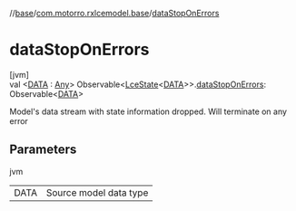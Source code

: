 //[base](../../index.md)/[com.motorro.rxlcemodel.base](index.md)/[dataStopOnErrors](data-stop-on-errors.md)

# dataStopOnErrors

[jvm]\
val &lt;[DATA](data-stop-on-errors.md) : [Any](https://kotlinlang.org/api/latest/jvm/stdlib/kotlin/-any/index.html)&gt; Observable&lt;[LceState](-lce-state/index.md)&lt;[DATA](data-stop-on-errors.md)&gt;&gt;.[dataStopOnErrors](data-stop-on-errors.md): Observable&lt;[DATA](data-stop-on-errors.md)&gt;

Model's data stream with state information dropped. Will terminate on any error

## Parameters

jvm

| | |
|---|---|
| DATA | Source model data type |
